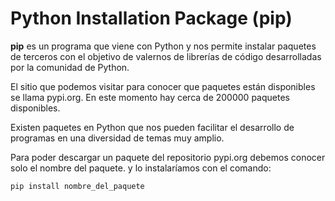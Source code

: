 # Python Installation Package (pip)

**pip** es un programa que viene con Python y nos permite instalar paquetes de terceros con el objetivo de valernos de librerías de código desarrolladas por la comunidad de Python.

El sitio que podemos visitar para conocer que paquetes están disponibles se llama pypi.org. En este momento hay cerca de 200000 paquetes disponibles.

Existen paquetes en Python que nos pueden facilitar el desarrollo de programas en una diversidad de temas muy amplio.

Para poder descargar un paquete del repositorio pypi.org debemos conocer solo el nombre del paquete. y lo instalaríamos con el comando:

```bash
pip install nombre_del_paquete
```